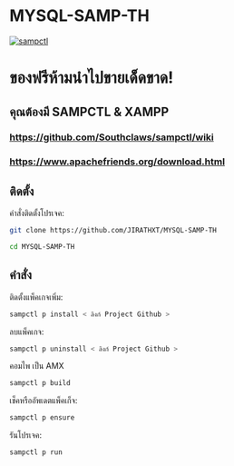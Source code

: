 # MYSQL-SAMP-TH

[![sampctl](https://img.shields.io/badge/sampctl-MYSQL--SAMP--TH-2f2f2f.svg?style=for-the-badge)](https://github.com/JIRATHXT/MYSQL-SAMP-TH)

<!--
Short description of your library, why it's useful, some examples, pictures or
videos. Link to your forum release thread too.

Remember: You can use "forumfmt" to convert this readme to forum BBCode!

What the sections below should be used for:

`## Installation`: Leave this section un-edited unless you have some specific
additional installation procedure.

`## Testing`: Whether your library is tested with a simple `main()` and `print`,
unit-tested, or demonstrated via prompting the player to connect, you should
include some basic information for users to try out your code in some way.

And finally, maintaining your version number`:

* Follow [Semantic Versioning](https://semver.org/)
* When you release a new version, update `VERSION` and `git tag` it
* Versioning is important for sampctl to use the version control features

Happy Pawning!
-->
# ของฟรีห้ามนำไปขายเด็ดขาด!

## คุณต้องมี SAMPCTL & XAMPP
### https://github.com/Southclaws/sampctl/wiki
### https://www.apachefriends.org/download.html

## ติดตั้ง

คำสั่งติดตั้งโปรเจค:

```bash
git clone https://github.com/JIRATHXT/MYSQL-SAMP-TH
```
```bash
cd MYSQL-SAMP-TH
```

<!--
Write your code documentation or examples here. If your library is documented in
the source code, direct users there. If not, list your API and describe it well
in this section. If your library is passive and has no API, simply omit this
section.
-->

## คำสั่ง

<!--
Depending on whether your package is tested via in-game "demo tests" or
y_testing unit-tests, you should indicate to readers what to expect below here.
-->

ติดตั้งแพ็คเกจเพิ่ม:

```bash
sampctl p install < ลิงก์ Project Github >
```

ลบแพ็คเกจ:

```bash
sampctl p uninstall < ลิงก์ Project Github >
```

คอมไพ เป็น AMX

```bash
sampctl p build
```

เช็คหรืออัพเดตแพ็คเก็จ:

```bash
sampctl p ensure
```

รันโปรเจค:

```bash
sampctl p run
```
